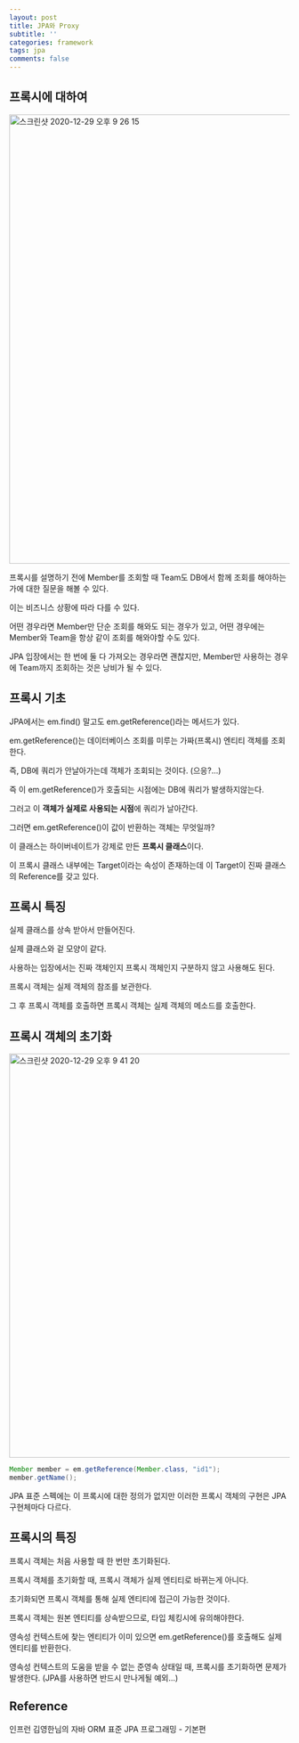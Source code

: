 ```yaml
---
layout: post
title: JPA와 Proxy
subtitle: ''
categories: framework
tags: jpa
comments: false
---
```


## 프록시에 대하여

<img width="807" alt="스크린샷 2020-12-29 오후 9 26 15" src="https://user-images.githubusercontent.com/43809168/103283647-7c4ea280-4a1c-11eb-8f9a-687387e58c1d.png">

프록시를 설명하기 전에 Member를 조회할 때 Team도 DB에서 함께 조회를 해야하는가에 대한 질문을 해볼 수 있다.

이는 비즈니스 상황에 따라 다를 수 있다.

어떤 경우라면 Member만 단순 조회를 해와도 되는 경우가 있고, 어떤 경우에는 Member와 Team을 항상 같이 조회를 해와야할 수도 있다.

JPA 입장에서는 한 번에 둘 다 가져오는 경우라면 괜찮지만, Member만 사용하는 경우에 Team까지 조회하는 것은 낭비가 될 수 있다.

## 프록시 기초

JPA에서는 em.find() 말고도 em.getReference()라는 메서드가 있다.

em.getReference()는 데이터베이스 조회를 미루는 가짜(프록시) 엔티티 객체를 조회한다.

즉, DB에 쿼리가 안날아가는데 객체가 조회되는 것이다. (으응?...)

즉 이 em.getReference()가 호출되는 시점에는 DB에 쿼리가 발생하지않는다.

그러고 이 **객체가 실제로 사용되는 시점**에 쿼리가 날아간다.

그러면 em.getReference()이 값이 반환하는 객체는 무엇일까?

이 클래스는 하이버네이트가 강제로 만든 **프록시 클래스**이다.

이 프록시 클래스 내부에는 Target이라는 속성이 존재하는데 이 Target이 진짜 클래스의 Reference를 갖고 있다.

## 프록시 특징

실제 클래스를 상속 받아서 만들어진다.

실제 클래스와 겉 모양이 같다.

사용하는 입장에서는 진짜 객체인지 프록시 객체인지 구분하지 않고 사용해도 된다.

프록시 객체는 실제 객체의 참조를 보관한다.

그 후 프록시 객체를 호출하면 프록시 객체는 실제 객체의 메소드를 호출한다.

## 프록시 객체의 초기화

<img width="726" alt="스크린샷 2020-12-29 오후 9 41 20" src="https://user-images.githubusercontent.com/43809168/103284442-97baad00-4a1e-11eb-8184-8e3efbf86d9f.png">

```java
Member member = em.getReference(Member.class, "id1");
member.getName();
```

JPA 표준 스펙에는 이 프록시에 대한 정의가 없지만 이러한 프록시 객체의 구현은 JPA 구현체마다 다르다.

## 프록시의 특징

프록시 객체는 처음 사용할 때 한 번만 초기화된다.

프록시 객체를 초기화할 때, 프록시 객체가 실제 엔티티로 바뀌는게 아니다.

초기화되면 프록시 객체를 통해 실제 엔티티에 접근이 가능한 것이다.

프록시 객체는 원본 엔티티를 상속받으므로, 타입 체킹시에 유의해야한다.

영속성 컨텍스트에 찾는 엔티티가 이미 있으면 em.getReference()를 호출해도 실제 엔티티를 반환한다.

영속성 컨텍스트의 도움을 받을 수 없는 준영속 상태일 때, 프록시를 초기화하면 문제가 발생한다. (JPA를 사용하면 반드시 만나게될 예외...)

## Reference

인프런 김영한님의 자바 ORM 표준 JPA 프로그래밍 - 기본편
